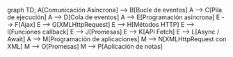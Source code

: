 
graph TD;
    A[Comunicación Asíncrona] --> B[Bucle de eventos]
    A --> C[Pila de ejecución]
    A --> D[Cola de eventos]
    A --> E[Programación asíncrona]
    E --> F[Ajax]
    E --> G[XMLHttpRequest]
    E --> H[Métodos HTTP]
    E --> I[Funciones callback]
    E --> J[Promesas]
    E --> K[API Fetch]
    E --> L[Async / Await]
    A --> M[Programación de aplicaciones]
    M --> N[XMLHttpRequest con XML]
    M --> O[Promesas]
    M --> P[Aplicación de notas]
